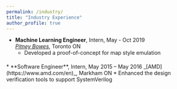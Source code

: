 ```yaml
---
permalink: /industry/
title: "Industry Experience"
author_profile: true
---
```


* **Machine Learning Engineer**, Intern, May - Oct 2019  
_[Pitney Bowes](https://www.pitneybowes.com/ca/en)_, Toronto ON
  * Developed a proof-of-concept for map style emulation
<p style="margin: 20px 0px 0px 0px;"></p>
* **Software Engineer**, Intern, May 2015 – May 2016  
_[AMD](https://www.amd.com/en)_, Markham ON
  * Enhanced the design verification tools to support SystemVerilog



